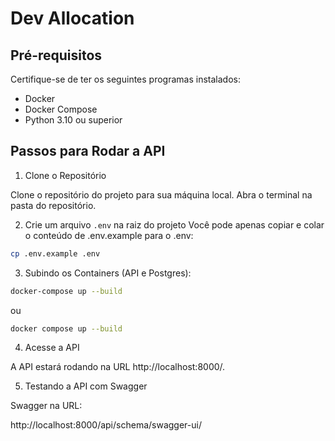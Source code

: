 # Dev Allocation

## Pré-requisitos

Certifique-se de ter os seguintes programas instalados:

- Docker
- Docker Compose
- Python 3.10 ou superior

## Passos para Rodar a API

1. Clone o Repositório

Clone o repositório do projeto para sua máquina local.
Abra o terminal na pasta do repositório.

2. Crie um arquivo `.env` na raiz do projeto
Você pode apenas copiar e colar o conteúdo de .env.example para o .env:
```bash
cp .env.example .env
```

3. Subindo os Containers (API e Postgres):
```bash
docker-compose up --build
```
ou
```bash
docker compose up --build
```

4. Acesse a API

A API estará rodando na URL http://localhost:8000/.

5. Testando a API com Swagger

Swagger na URL:

http://localhost:8000/api/schema/swagger-ui/

